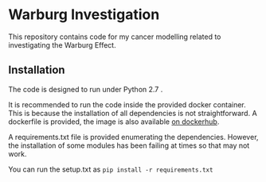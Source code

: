 # Warburg Investigation

This repository contains code for my cancer modelling related to investigating the Warburg Effect.

## Installation

The code is designed to run under Python 2.7 . 

It is recommended to run the code inside the provided docker container. This is because the installation of all dependencies is not straightforward. A dockerfile is provided, the image is also available [on dockerhub](https://hub.docker.com/repository/docker/dashma94/panaxea-newhttps://hub.docker.com/repository/docker/dashma94/panaxea-new).

A requirements.txt file is provided enumerating the dependencies. However, the installation of some modules has been failing at times so that may not work. 

You can run the setup.txt as `pip install -r requirements.txt`
